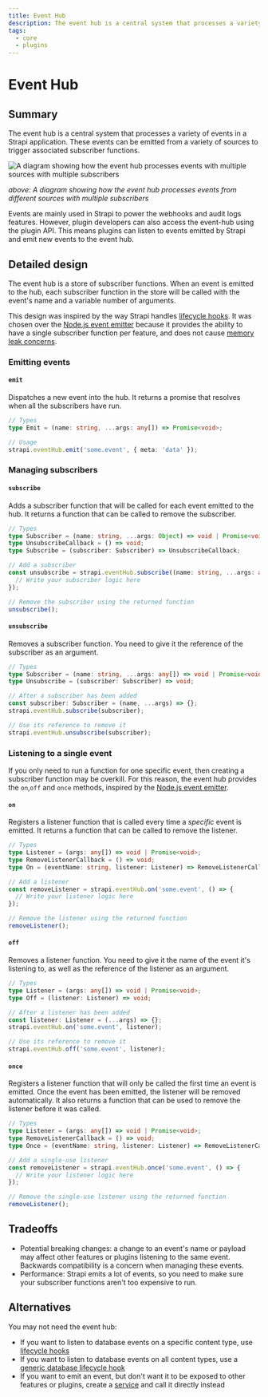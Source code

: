 ```yaml
---
title: Event Hub
description: The event hub is a central system that processes a variety of events in a Strapi application
tags:
  - core
  - plugins
---
```


# Event Hub

## Summary

The event hub is a central system that processes a variety of events in a Strapi application. These events can be emitted from a variety of sources to trigger associated subscriber functions.

<img
  src="/img/utils/event-hub-diagram.png"
  alt="A diagram showing how the event hub processes events with multiple sources with multiple subscribers"
/>

_above: A diagram showing how the event hub processes events from different sources with multiple subscribers_

Events are mainly used in Strapi to power the webhooks and audit logs features. However, plugin developers can also access the event-hub using the plugin API. This means plugins can listen to events emitted by Strapi and emit new events to the event hub.

## Detailed design

The event hub is a store of subscriber functions. When an event is emitted to the hub, each subscriber function in the store will be called with the event's name and a variable number of arguments.

This design was inspired by the way Strapi handles [lifecycle hooks](https://docs.strapi.io/developer-docs/latest/development/backend-customization/models.html#lifecycle-hooks). It was chosen over the [Node.js event emitter](https://nodejs.org/api/events.html#class-eventemitter) because it provides the ability to have a single subscriber function per feature, and does not cause [memory leak concerns](https://stackoverflow.com/questions/9768444/possible-eventemitter-memory-leak-detected).

### Emitting events

#### `emit`

Dispatches a new event into the hub. It returns a promise that resolves when all the subscribers have run.

```ts
// Types
type Emit = (name: string, ...args: any[]) => Promise<void>;

// Usage
strapi.eventHub.emit('some.event', { meta: 'data' });
```

### Managing subscribers

#### `subscribe`

Adds a subscriber function that will be called for each event emitted to the hub. It returns a function that can be called to remove the subscriber.

```ts
// Types
type Subscriber = (name: string, ...args: Object) => void | Promise<void>;
type UnsubscribeCallback = () => void;
type Subscribe = (subscriber: Subscriber) => UnsubscribeCallback;

// Add a subscriber
const unsubscribe = strapi.eventHub.subscribe((name: string, ...args: any[]) => {
  // Write your subscriber logic here
});

// Remove the subscriber using the returned function
unsubscribe();
```

#### `unsubscribe`

Removes a subscriber function. You need to give it the reference of the subscriber as an argument.

```ts
// Types
type Subscriber = (name: string, ...args: any[]) => void | Promise<void>;
type Unsubscribe = (subscriber: Subscriber) => void;

// After a subscriber has been added
const subscriber: Subscriber = (name, ...args) => {};
strapi.eventHub.subscribe(subscriber);

// Use its reference to remove it
strapi.eventHub.unsubscribe(subscriber);
```

### Listening to a single event

If you only need to run a function for one specific event, then creating a subscriber function may be overkill. For this reason, the event hub provides the `on`,`off` and `once` methods, inspired by the [Node.js event emitter](https://nodejs.org/api/events.html#class-eventemitter).

#### `on`

Registers a listener function that is called every time a _specific_ event is emitted. It returns a function that can be called to remove the listener.

```ts
// Types
type Listener = (args: any[]) => void | Promise<void>;
type RemoveListenerCallback = () => void;
type On = (eventName: string, listener: Listener) => RemoveListenerCallback;

// Add a listener
const removeListener = strapi.eventHub.on('some.event', () => {
  // Write your listener logic here
});

// Remove the listener using the returned function
removeListener();
```

#### `off`

Removes a listener function. You need to give it the name of the event it's listening to, as well as the reference of the listener as an argument.

```ts
// Types
type Listener = (args: any[]) => void | Promise<void>;
type Off = (listener: Listener) => void;

// After a listener has been added
const listener: Listener = (...args) => {};
strapi.eventHub.on('some.event', listener);

// Use its reference to remove it
strapi.eventHub.off('some.event', listener);
```

#### `once`

Registers a listener function that will only be called the first time an event is emitted. Once the event has been emitted, the listener will be removed automatically. It also returns a function that can be used to remove the listener before it was called.

```ts
// Types
type Listener = (args: any[]) => void | Promise<void>;
type RemoveListenerCallback = () => void;
type Once = (eventName: string, listener: Listener) => RemoveListenerCallback;

// Add a single-use listener
const removeListener = strapi.eventHub.once('some.event', () => {
  // Write your listener logic here
});

// Remove the single-use listener using the returned function
removeListener();
```

## Tradeoffs

- Potential breaking changes: a change to an event's name or payload may affect other features or plugins listening to the same event. Backwards compatibility is a concern when managing these events.
- Performance: Strapi emits a lot of events, so you need to make sure your subscriber functions aren't too expensive to run.

## Alternatives

You may not need the event hub:

- If you want to listen to database events on a specific content type, use [lifecycle hooks](https://docs.strapi.io/developer-docs/latest/development/backend-customization/models.html#lifecycle-hooks)
- If you want to listen to database events on all content types, use a [generic database lifecycle hook](https://docs.strapi.io/developer-docs/latest/development/backend-customization/models.html#declarative-and-programmatic-usage)
- If you want to emit an event, but don't want it to be exposed to other features or plugins, create a [service](https://docs.strapi.io/developer-docs/latest/development/backend-customization/services.html#services) and call it directly instead
